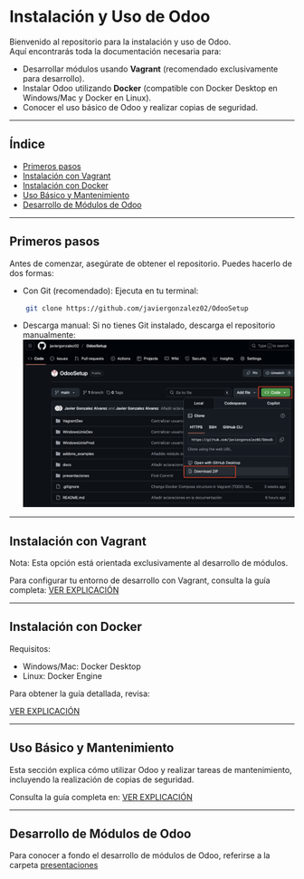 # Instalación y Uso de Odoo

Bienvenido al repositorio para la instalación y uso de Odoo.  
Aquí encontrarás toda la documentación necesaria para:

- Desarrollar módulos usando **Vagrant** (recomendado exclusivamente para desarrollo).
- Instalar Odoo utilizando **Docker** (compatible con Docker Desktop en Windows/Mac y Docker en Linux).
- Conocer el uso básico de Odoo y realizar copias de seguridad.

---

## Índice

- [Primeros pasos](#primeros-pasos)
- [Instalación con Vagrant](#instalación-con-vagrant)
- [Instalación con Docker](#instalación-con-docker)
- [Uso Básico y Mantenimiento](#uso-básico-y-mantenimiento)
- [Desarrollo de Módulos de Odoo](#desarrollo-de-módulos-de-odoo)

---

## Primeros pasos

Antes de comenzar, asegúrate de obtener el repositorio. Puedes hacerlo de dos formas:

- Con Git (recomendado):
  Ejecuta en tu terminal:

```bash
    git clone https://github.com/javiergonzalez02/OdooSetup
```

- Descarga manual:
Si no tienes Git instalado, descarga el repositorio manualmente:
![Descargar](./docs/capturaDescargarRepo.png)

---

## Instalación con Vagrant

Nota: Esta opción está orientada exclusivamente al desarrollo de módulos.

Para configurar tu entorno de desarrollo con Vagrant, consulta la guía completa: 
[VER EXPLICACIÓN](./docs/VagrantSetupOdoo.md)

---

## Instalación con Docker

Requisitos:

- Windows/Mac: Docker Desktop
- Linux: Docker Engine

Para obtener la guía detallada, revisa:

[VER EXPLICACIÓN](./docs/DockerOdooSetup.md)

---

## Uso Básico y Mantenimiento

Esta sección explica cómo utilizar Odoo y realizar tareas de mantenimiento, incluyendo la realización de copias de seguridad.

Consulta la guía completa en:
[VER EXPLICACIÓN](./docs/UsoYMantenimiento.md)

---

## Desarrollo de Módulos de Odoo

Para conocer a fondo el desarrollo de módulos de Odoo, referirse a la carpeta [presentaciones](./presentaciones/)